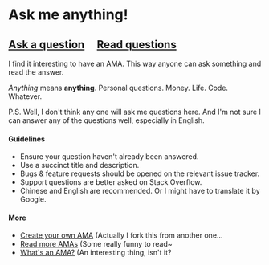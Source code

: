 # Ask me anything!

## [Ask a question](https://github.com/Enzymii/ama/issues/new) &nbsp;&nbsp;&nbsp; [Read questions](https://github.com/Enzymii/ama/issues?q=is%3Aissue+is%3Aclosed)

I find it interesting to have an AMA. This way anyone can ask something and read the answer.

*Anything* means **anything**. Personal questions. Money. Life. Code. Whatever.

P.S.
Well, I don't think any one will ask me questions here.
And I'm not sure I can answer any of the questions well, especially in English.

#### Guidelines

- Ensure your question haven't already been answered.
- Use a succinct title and description.
- Bugs & feature requests should be opened on the relevant issue tracker.
- Support questions are better asked on Stack Overflow.
- Chinese and English are recommended. Or I might have to translate it by Google.

#### More

- [Create your own AMA](https://github.com/Enzymii/ama/fork) (Actually I fork this from another one...
- [Read more AMAs](https://github.com/sindresorhus/amas) (Some really funny to read~
- [What's an AMA?](https://en.wikipedia.org/wiki/Reddit#IAmA_and_AMA) (An interesting thing, isn't it?
